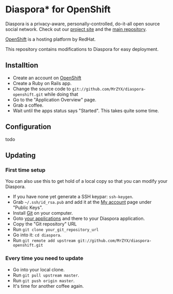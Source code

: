 # Diaspora* for OpenShift

Diaspora is a privacy-aware, personally-controlled, do-it-all open source social network. Check out our [project site](http://diasporaproject.org) and the [main repository](https://github.com/diaspora/diaspora).

[OpenShift](https://openshift.redhat.com/app/) is a hosting platform by RedHat.

This repository contains modifications to Diaspora for easy deployment.

## Installtion

- Create an account on [OpenShift](https://openshift.redhat.com/app/])
- Create a Ruby on Rails app.
- Change the source code to `git://github.com/MrZYX/diaspora-openshift.git` while doing that
- Go to the "Application Overview" page.
- Grab a coffee.
- Wait until the apps status  says "Started". This takes quite some time.

## Configuration
todo


## Updating

### First time setup

You can also use this to get hold of a local copy so that you can modify your Diaspora.

- If you have none yet generate a SSH keypar: `ssh-keygen`.
-  Grab `~/.ssh/id_rsa.pub` and add it at the [My account](https://openshift.redhat.com/app/account) page under "Public Keys".
- Install [Git](http://git-scm.org) on your computer.
- Goto [your applications](https://openshift.redhat.com/app/console/applications) and there to your Diaspora application.
- Copy the "Git repository" URL
- Run `git clone your_git_repository_url`
- Go into it: `cd diaspora`.
- Run `git remote add upstream git://github.com/MrZYX/diaspora-openshift.git`

###  Every time you need to update

- Go into your local clone.
- Run `git pull upstream master`.
- Run `git push origin master`.
- It's time for another coffee again.